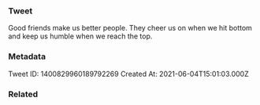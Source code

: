 ### Tweet
Good friends make us better people. They cheer us on when we hit bottom and keep us humble when we reach the top.

### Metadata
Tweet ID: 1400829960189792269
Created At: 2021-06-04T15:01:03.000Z

### Related

